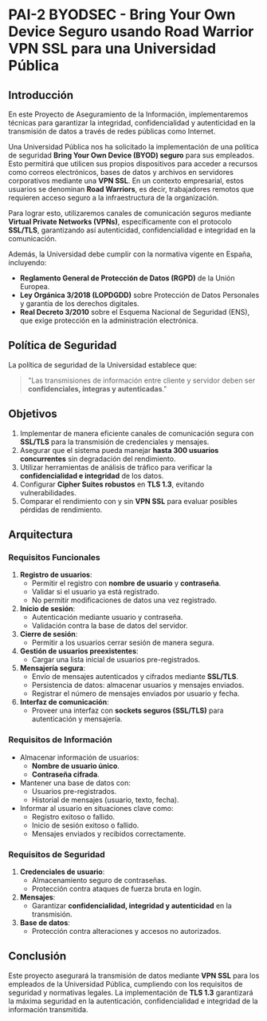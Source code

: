 # PAI-2 BYODSEC - Bring Your Own Device Seguro usando Road Warrior VPN SSL para una Universidad Pública

## Introducción
En este Proyecto de Aseguramiento de la Información, implementaremos técnicas para garantizar la integridad, confidencialidad y autenticidad en la transmisión de datos a través de redes públicas como Internet.

Una Universidad Pública nos ha solicitado la implementación de una política de seguridad **Bring Your Own Device (BYOD) seguro** para sus empleados. Esto permitirá que utilicen sus propios dispositivos para acceder a recursos como correos electrónicos, bases de datos y archivos en servidores corporativos mediante una **VPN SSL**. En un contexto empresarial, estos usuarios se denominan **Road Warriors**, es decir, trabajadores remotos que requieren acceso seguro a la infraestructura de la organización.

Para lograr esto, utilizaremos canales de comunicación seguros mediante **Virtual Private Networks (VPNs)**, específicamente con el protocolo **SSL/TLS**, garantizando así autenticidad, confidencialidad e integridad en la comunicación.

Además, la Universidad debe cumplir con la normativa vigente en España, incluyendo:
- **Reglamento General de Protección de Datos (RGPD)** de la Unión Europea.
- **Ley Orgánica 3/2018 (LOPDGDD)** sobre Protección de Datos Personales y garantía de los derechos digitales.
- **Real Decreto 3/2010** sobre el Esquema Nacional de Seguridad (ENS), que exige protección en la administración electrónica.

## Política de Seguridad
La política de seguridad de la Universidad establece que:
> "Las transmisiones de información entre cliente y servidor deben ser **confidenciales, íntegras y autenticadas**."

## Objetivos
1. Implementar de manera eficiente canales de comunicación segura con **SSL/TLS** para la transmisión de credenciales y mensajes.
2. Asegurar que el sistema pueda manejar **hasta 300 usuarios concurrentes** sin degradación del rendimiento.
3. Utilizar herramientas de análisis de tráfico para verificar la **confidencialidad e integridad** de los datos.
4. Configurar **Cipher Suites robustos** en **TLS 1.3**, evitando vulnerabilidades.
5. Comparar el rendimiento con y sin **VPN SSL** para evaluar posibles pérdidas de rendimiento.

## Arquitectura
### Requisitos Funcionales
1. **Registro de usuarios**:
   - Permitir el registro con **nombre de usuario** y **contraseña**.
   - Validar si el usuario ya está registrado.
   - No permitir modificaciones de datos una vez registrado.
2. **Inicio de sesión**:
   - Autenticación mediante usuario y contraseña.
   - Validación contra la base de datos del servidor.
3. **Cierre de sesión**:
   - Permitir a los usuarios cerrar sesión de manera segura.
4. **Gestión de usuarios preexistentes**:
   - Cargar una lista inicial de usuarios pre-registrados.
5. **Mensajería segura**:
   - Envío de mensajes autenticados y cifrados mediante **SSL/TLS**.
   - Persistencia de datos: almacenar usuarios y mensajes enviados.
   - Registrar el número de mensajes enviados por usuario y fecha.
6. **Interfaz de comunicación**:
   - Proveer una interfaz con **sockets seguros (SSL/TLS)** para autenticación y mensajería.

### Requisitos de Información
- Almacenar información de usuarios:
  - **Nombre de usuario único**.
  - **Contraseña cifrada**.
- Mantener una base de datos con:
  - Usuarios pre-registrados.
  - Historial de mensajes (usuario, texto, fecha).
- Informar al usuario en situaciones clave como:
  - Registro exitoso o fallido.
  - Inicio de sesión exitoso o fallido.
  - Mensajes enviados y recibidos correctamente.

### Requisitos de Seguridad
1. **Credenciales de usuario**:
   - Almacenamiento seguro de contraseñas.
   - Protección contra ataques de fuerza bruta en login.
2. **Mensajes**:
   - Garantizar **confidencialidad, integridad y autenticidad** en la transmisión.
3. **Base de datos**:
   - Protección contra alteraciones y accesos no autorizados.

## Conclusión
Este proyecto asegurará la transmisión de datos mediante **VPN SSL** para los empleados de la Universidad Pública, cumpliendo con los requisitos de seguridad y normativas legales. La implementación de **TLS 1.3** garantizará la máxima seguridad en la autenticación, confidencialidad e integridad de la información transmitida.
